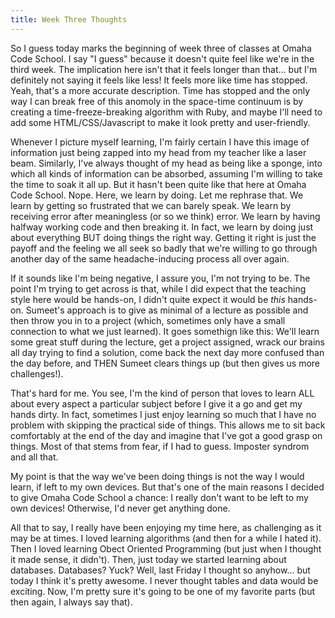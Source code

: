 ```yaml
---
title: Week Three Thoughts
---
```


So I guess today marks the beginning of week three of classes at Omaha Code School. I say "I guess" because it doesn't quite feel like we're in the third week. The implication here isn't that it feels longer than that... but I'm definitely not saying it feels like less! It feels more like time has stopped. Yeah, that's a more accurate description. Time has stopped and the only way I can break free of this anomoly in the space-time continuum is by creating a time-freeze-breaking algorithm with Ruby, and maybe I'll need to add some HTML/CSS/Javascript to make it look pretty and user-friendly. 

Whenever I picture myself learning, I'm fairly certain I have this image of information just being zapped into my head from my teacher like a laser beam. Similarly, I've always thought of my head as being like a sponge, into which all kinds of information can be absorbed, assuming I'm willing to take the time to soak it all up. But it hasn't been quite like that here at Omaha Code School. Nope. Here, we learn by doing. Let me rephrase that. We learn by getting so frustrated that we can barely speak. We learn by receiving error after meaningless (or so we think) error. We learn by having halfway working code and then breaking it. In fact, we learn by doing just about everything BUT doing things the right way. Getting it right is just the payoff and the feeling we all seek so badly that we're willing to go through another day of the same headache-inducing process all over again.

If it sounds like I'm being negative, I assure you, I'm not trying to be. The point I'm trying to get across is that, while I did expect that the teaching style here would be hands-on, I didn't quite expect it would be *this* hands-on. Sumeet's approach is to give as minimal of a lecture as possible and then throw you in to a project (which, sometimes only have a small connection to what we just learned). It goes somethign like this: We'll learn some great stuff during the lecture, get a project assigned, wrack our brains all day trying to find a solution, come back the next day more confused than the day before, and THEN Sumeet clears things up (but then gives us more challenges!).

That's hard for me. You see, I'm the kind of person that loves to learn ALL about every aspect a particular subject before I give it a go and get my hands dirty. In fact, sometimes I just enjoy learning so much that I have no problem with skipping the practical side of things. This allows me to sit back comfortably at the end of the day and imagine that I've got a good grasp on things. Most of that stems from fear, if I had to guess. Imposter syndrom and all that.

My point is that the way we've been doing things is not the way I would learn, if left to my own devices. But that's one of the main reasons I decided to give Omaha Code School a chance: I really don't want to be left to my own devices! Otherwise, I'd never get anything done. 

All that to say, I really have been enjoying my time here, as challenging as it may be at times. I loved learning algorithms (and then for a while I hated it). Then I loved learning Obect Oriented Programming (but just when I thought it made sense, it didn't). Then, just today we started learning about databases. Databases? Yuck? Well, last Friday I thought so anyhow... but today I think it's pretty awesome. I never thought tables and data would be exciting. Now, I'm pretty sure it's going to be one of my favorite parts (but then again, I always say that).

